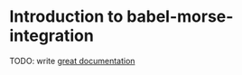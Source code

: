 # Introduction to babel-morse-integration

TODO: write [great documentation](http://jacobian.org/writing/what-to-write/)
